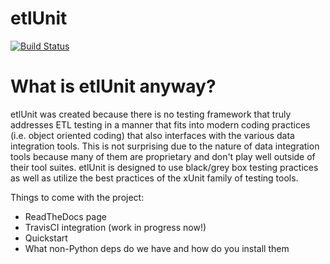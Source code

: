 etlUnit
=======

[![Build Status](https://travis-ci.org/dbaAlex/etlUnit.png?branch=develop)](https://travis-ci.org/dbaAlex/etlUnit)

What is etlUnit anyway?
=======

etlUnit was created because there is no testing framework that truly addresses ETL testing in a manner that fits into
modern coding practices (i.e. object oriented coding) that also interfaces with the various data integration tools.
This is not surprising due to the nature of data integration tools because many of them are proprietary and don't play
 well outside of their tool suites.  etlUnit is designed to use black/grey box testing practices as well as utilize the
 best practices of the xUnit family of testing tools.

Things to come with the project:
* ReadTheDocs page
* TravisCI integration (work in progress now!)
* Quickstart
* What non-Python deps do we have and how do you install them
